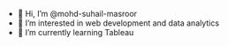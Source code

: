 - 👋 Hi, I’m @mohd-suhail-masroor
- 👀 I’m interested in web development and data analytics
- 🌱 I’m currently learning Tableau


<!---
mohd-suhail-masroor/mohd-suhail-masroor is a ✨ special ✨ repository because its `README.md` (this file) appears on your GitHub profile.
You can click the Preview link to take a look at your changes.
--->
